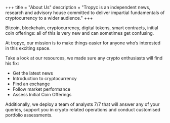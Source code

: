 +++
title = "About Us"
description = "Tropyc is an independent news, research and advisory house committed to deliver impartial fundamentals of cryptocurrency to a wider audience."
+++



Bitcoin, blockchain, cryptocurrency, digital tokens, smart contracts, initial coin offerings: all of this is very new and can sometimes get confusing.

At tropyc, our mission is to make things easier for anyone who’s interested in this exciting space. 

Take a look at our resources, we made sure any crypto enthusiasts will find his fix:

-	Get the latest news
-	Introduction to cryptocurrency
-	Find an exchange
-	Follow market performance
-	Assess Initial Coin Offerings

Additionally, we deploy a team of analysts 7/7 that will answer any of your queries, support you in crypto related operations and conduct customised portfolio assessments.
